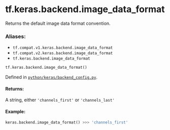 <div itemscope itemtype="http://developers.google.com/ReferenceObject">
<meta itemprop="name" content="tf.keras.backend.image_data_format" />
<meta itemprop="path" content="Stable" />
</div>

# tf.keras.backend.image_data_format

Returns the default image data format convention.

### Aliases:

* `tf.compat.v1.keras.backend.image_data_format`
* `tf.compat.v2.keras.backend.image_data_format`
* `tf.keras.backend.image_data_format`

``` python
tf.keras.backend.image_data_format()
```



Defined in [`python/keras/backend_config.py`](/code/stable/tensorflow/python/keras/backend_config.py).

<!-- Placeholder for "Used in" -->


#### Returns:

A string, either `'channels_first'` or `'channels_last'`



#### Example:


```python
keras.backend.image_data_format() >>> 'channels_first'
```